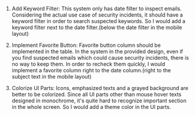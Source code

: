 1. Add Keyword Filter:
This system only has date filter to inspect emails. Considering the actual use case of security incidents, it should have a keyword filter in order to search suspected keywords. So I would add a keyword filter next to the date filter.(below the date filter in the mobile layout)

2. Implement Favorite Button:
Favorite button column should be implemented in the table. In the system in the provided design, even if you find suspected emails which could cause security incidents, there is no way to keep them. In order to recheck them quickly, I would implement a favorite column right to the date column.(right to the subject text in the mobile layout) 

3. Colorize UI Parts:
Icons, emphasized texts and a grayed background are better to be colorized. Since all UI parts other than mouse hover texts designed in monochrome, it's quite hard to recognize important section in the whole screen. So I would add a theme color in the UI parts.
